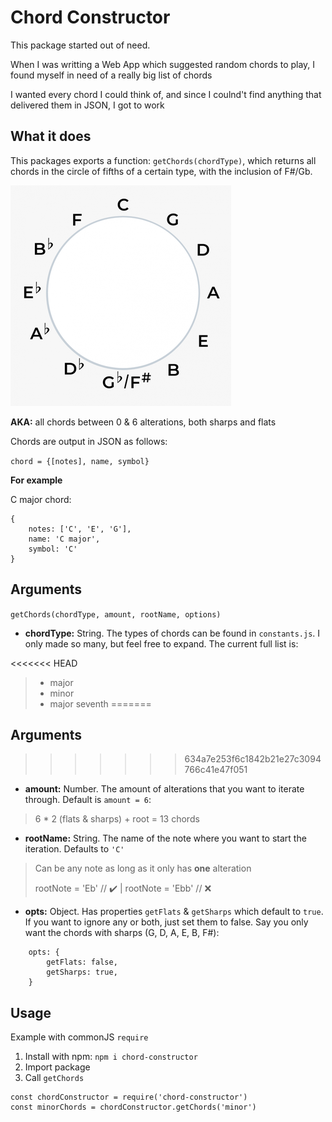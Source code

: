 # Chord Constructor 
This package started out of need. 

When I was writting a Web App which suggested
random chords to play, I found myself in need of a really big list of chords

I wanted every chord I could think of, and since I coulnd't find anything that
delivered them in JSON, I got to work 

## What it does
This packages exports a function: `getChords(chordType)`, which returns all 
chords in the circle of fifths of a certain type, with the inclusion of F#/Gb. 

![circle of fifths](./fifths.png)

**AKA:** all chords between 0 & 6 alterations, both sharps and flats

Chords are output in JSON as follows: 

`chord = {[notes], name, symbol}`

**For example** 

C major chord: 
 
 ```
{
     notes: ['C', 'E', 'G'],
     name: 'C major',
     symbol: 'C'
}
 ```

## Arguments

`getChords(chordType, amount, rootName, options)`

+ **chordType:** String. The types of chords can be found in `constants.js`. I only made so many, but feel free to expand. The current full list is: 

<<<<<<< HEAD
>- major
>- minor
>- major seventh
=======
## Arguments
>>>>>>> 634a7e253f6c1842b21e27c3094766c41e47f051

+ **amount:** Number. The amount of alterations that you want to iterate through. Default is `amount = 6`:

>6 * 2 (flats & sharps) + root = 13 chords

+ **rootName:** String. The name of the note where you want to start the iteration. Defaults to `'C'`

> Can be any note as long as it only has **one** alteration
>
> rootNote = 'Eb' // :heavy_check_mark: |  rootNote = 'Ebb' // :x:

+ **opts:** Object. Has properties `getFlats` & `getSharps` which default to `true`. If you want to ignore any or both, just set them to false. Say you only want the chords with sharps (G, D, A, E, B, F#): 
```
    opts: {
        getFlats: false,
        getSharps: true,
    }
```
## Usage
Example with commonJS `require`
1. Install with npm:  `npm i chord-constructor`
2. Import package 
3. Call `getChords`

```
const chordConstructor = require('chord-constructor')
const minorChords = chordConstructor.getChords('minor')
```

